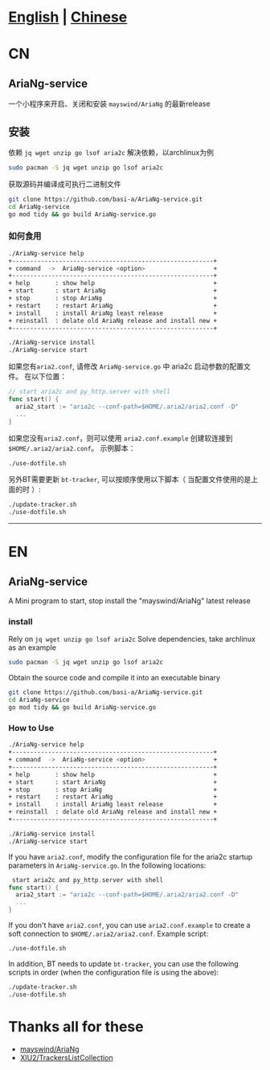 # [English](#EN) | [Chinese](#CN)
# CN
## AriaNg-service
一个小程序来开启、关闭和安装 `mayswind/AriaNg` 的最新release
## 安装
依赖 `jq wget unzip go lsof aria2c`
解决依赖，以archlinux为例
```bash
sudo pacman -S jq wget unzip go lsof aria2c
```
获取源码并编译成可执行二进制文件
```bash
git clone https://github.com/basi-a/AriaNg-service.git
cd AriaNg-service
go mod tidy && go build AriaNg-service.go
```
### 如何食用
```bash
./AriaNg-service help
+--------------------------------------------------------+
+ command  ->  AriaNg-service <option>                   +
+--------------------------------------------------------+
+ help       : show help                                 +
+ start      : start AriaNg                              +
+ stop       : stop AriaNg                               +
+ restart    : restart AriaNg                            +
+ install    : install AriaNg least release              +
+ reinstall  : delate old AriaNg release and install new +
+--------------------------------------------------------+
```
```bash
./AriaNg-service install
./AriaNg-service start
```
如果您有`aria2.conf`, 请修改 `AriaNg-service.go` 中 aria2c 启动参数的配置文件。
在以下位置：
```go
// start aria2c and py_http.server with shell
func start() {
  aria2_start := "aria2c --conf-path=$HOME/.aria2/aria2.conf -D"
  ...
}
```
如果您没有`aria2.conf`，则可以使用 `aria2.conf.example` 创建软连接到 `$HOME/.aria2/aria2.conf`。
示例脚本：
```bash
./use-dotfile.sh
```
另外BT需要更新 `bt-tracker`, 可以按顺序使用以下脚本（ 当配置文件使用的是上面的时 ）:
```bash
./update-tracker.sh
./use-dotfile.sh
```
***************
# EN
## AriaNg-service
A Mini program to start, stop install the "mayswind/AriaNg" latest release
### install
Rely on `jq wget unzip go lsof aria2c`
Solve dependencies, take archlinux as an example
```bash
sudo pacman -S jq wget unzip go lsof aria2c
```
Obtain the source code and compile it into an executable binary
```bash
git clone https://github.com/basi-a/AriaNg-service.git
cd AriaNg-service
go mod tidy && go build AriaNg-service.go
```

### How to Use
```bash
./AriaNg-service help
+--------------------------------------------------------+
+ command  ->  AriaNg-service <option>                   +
+--------------------------------------------------------+
+ help       : show help                                 +
+ start      : start AriaNg                              +
+ stop       : stop AriaNg                               +
+ restart    : restart AriaNg                            +
+ install    : install AriaNg least release              +
+ reinstall  : delate old AriaNg release and install new +
+--------------------------------------------------------+
```
```bash
./AriaNg-service install
./AriaNg-service start
```
If you have `aria2.conf`, modify the configuration file for the aria2c startup parameters in `AriaNg-service.go`.
In the following locations:
```go
 start aria2c and py_http.server with shell
func start() {
  aria2_start := "aria2c --conf-path=$HOME/.aria2/aria2.conf -D"
  ...
}
```
If you don't have `aria2.conf`, you can use `aria2.conf.example` to create a soft connection to `$HOME/.aria2/aria2.conf`.
Example script:
```bash
./use-dotfile.sh
```
In addition, BT needs to update `bt-tracker`, you can use the following scripts in order (when the configuration file is using the above):
```bash
./update-tracker.sh
./use-dotfile.sh
```

# Thanks all for these 
- [mayswind/AriaNg](https://github.com/mayswind/AriaNg)
- [XIU2/TrackersListCollection](https://github.com/XIU2/TrackersListCollection)

